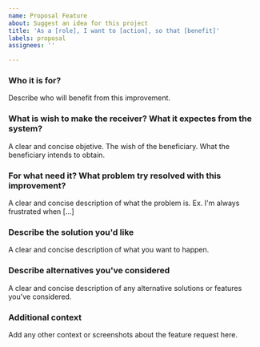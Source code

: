 ```yaml
---
name: Proposal Feature
about: Suggest an idea for this project
title: 'As a [role], I want to [action], so that [benefit]'
labels: proposal
assignees: ''

---
```


### Who it is for?
Describe who will benefit from this improvement.

### What is wish to make the receiver? What it expectes from the system?
A clear and concise objetive. The wish of the beneficiary. What the beneficiary intends to obtain.

### For what need it? What problem try resolved with this improvement?
A clear and concise description of what the problem is. Ex. I'm always frustrated when [...]

### Describe the solution you'd like
A clear and concise description of what you want to happen.

### Describe alternatives you've considered
A clear and concise description of any alternative solutions or features you've considered.

### Additional context
Add any other context or screenshots about the feature request here.
